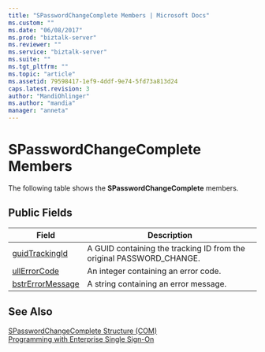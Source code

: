 ```yaml
---
title: "SPasswordChangeComplete Members | Microsoft Docs"
ms.custom: ""
ms.date: "06/08/2017"
ms.prod: "biztalk-server"
ms.reviewer: ""
ms.service: "biztalk-server"
ms.suite: ""
ms.tgt_pltfrm: ""
ms.topic: "article"
ms.assetid: 79598417-1ef9-4ddf-9e74-5fd73a813d24
caps.latest.revision: 3
author: "MandiOhlinger"
ms.author: "mandia"
manager: "anneta"
---
```

# SPasswordChangeComplete Members
The following table shows the **SPasswordChangeComplete** members.  
  
## Public Fields  
  
|Field|Description|  
|-----------|-----------------|  
|[guidTrackingId](../core/spasswordchangecomplete-guidtrackingid-field.md)|A GUID containing the tracking ID from the original PASSWORD_CHANGE.|  
|[ullErrorCode](../core/spasswordchangecomplete-ullerrorcode-field.md)|An integer containing an error code.|  
|[bstrErrorMessage](../core/spasswordchangecomplete-bstrerrormessage-field.md)|A string containing an error message.|  
  
## See Also  
 [SPasswordChangeComplete Structure (COM)](../core/spasswordchangecomplete-structure-com.md)   
 [Programming with Enterprise Single Sign-On](../core/programming-with-enterprise-single-sign-on.md)